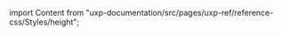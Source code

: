 
import Content from "uxp-documentation/src/pages/uxp-ref/reference-css/Styles/height";

<Content query="product=xd"/>
